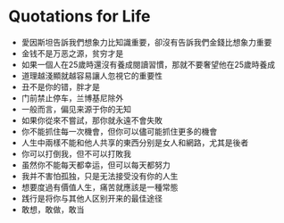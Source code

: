 # Quotations for Life

* 愛因斯坦告訴我們想象力比知識重要，卻沒有告訴我們金錢比想象力重要
* 金钱不是万恶之源，贫穷才是
* 如果一個人在25歲時還沒有養成閱讀習慣，那就不要奢望他在25歲時養成
* 道理越淺顯就越容易讓人忽視它的重要性
* 丑不是你的错，胖才是
* 门前禁止停车，兰博基尼除外
* 一般而言，偏见来源于你的无知
* 如果你從來不嘗試，那你就永遠不會失敗
* 你不能抓住每一次機會，但你可以儘可能抓住更多的機會
* 人生中兩樣不能和他人共享的東西分别是女人和網路，尤其是後者
* 你可以打倒我，但不可以打敗我
* 虽然你不能每天都幸运，但可以每天都努力
* 我并不害怕孤独，只是无法接受没有你的人生
* 想要度過有價值人生，痛苦就應該是一種常態
* 践行是将你与其他人区别开来的最佳途径
* 敢想，敢做，敢当
